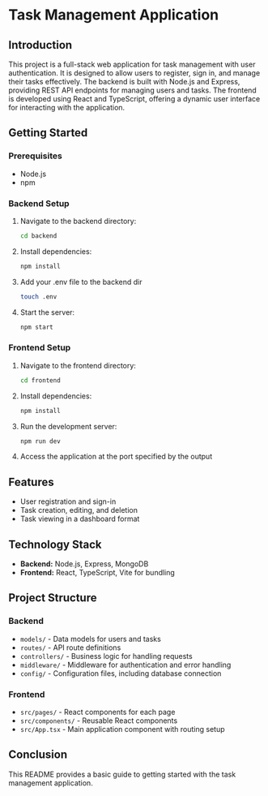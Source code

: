 # Task Management Application

## Introduction

This project is a full-stack web application for task management with user authentication. It is designed to allow users to register, sign in, and manage their tasks effectively. The backend is built with Node.js and Express, providing REST API endpoints for managing users and tasks. The frontend is developed using React and TypeScript, offering a dynamic user interface for interacting with the application.

## Getting Started

### Prerequisites

- Node.js
- npm

### Backend Setup

1. Navigate to the backend directory:
   ```sh
   cd backend
   ```
2. Install dependencies:
   ```sh
   npm install
   ```
3. Add your .env file to the backend dir
    ```sh
   touch .env
   ```
4. Start the server:
   ```sh
   npm start
   ```

### Frontend Setup

1. Navigate to the frontend directory:
   ```sh
   cd frontend
   ```
2. Install dependencies:
   ```sh
   npm install
   ```
3. Run the development server:
   ```sh
   npm run dev
   ```
4. Access the application at the port specified by the output

## Features

- User registration and sign-in
- Task creation, editing, and deletion
- Task viewing in a dashboard format

## Technology Stack

- **Backend:** Node.js, Express, MongoDB 
- **Frontend:** React, TypeScript, Vite for bundling

## Project Structure

### Backend

- `models/` - Data models for users and tasks
- `routes/` - API route definitions
- `controllers/` - Business logic for handling requests
- `middleware/` - Middleware for authentication and error handling
- `config/` - Configuration files, including database connection

### Frontend

- `src/pages/` - React components for each page
- `src/components/` - Reusable React components
- `src/App.tsx` - Main application component with routing setup

## Conclusion

This README provides a basic guide to getting started with the task management application.
